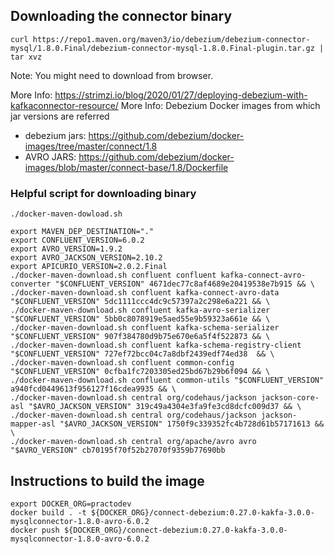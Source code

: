 ## Downloading the connector binary
```
curl https://repo1.maven.org/maven3/io/debezium/debezium-connector-mysql/1.8.0.Final/debezium-connector-mysql-1.8.0.Final-plugin.tar.gz | tar xvz
```
Note: You might need to download from browser.

More Info: https://strimzi.io/blog/2020/01/27/deploying-debezium-with-kafkaconnector-resource/
More Info: Debezium Docker images from which jar versions are referred 
- debezium jars: https://github.com/debezium/docker-images/tree/master/connect/1.8
- AVRO JARS: https://github.com/debezium/docker-images/blob/master/connect-base/1.8/Dockerfile

### Helpful script for downloading binary
`./docker-maven-dowload.sh`

```
export MAVEN_DEP_DESTINATION="."
export CONFLUENT_VERSION=6.0.2
export AVRO_VERSION=1.9.2
export AVRO_JACKSON_VERSION=2.10.2
export APICURIO_VERSION=2.0.2.Final
./docker-maven-download.sh confluent confluent kafka-connect-avro-converter "$CONFLUENT_VERSION" 4671dec77c8af4689e20419538e7b915 && \
./docker-maven-download.sh confluent kafka-connect-avro-data "$CONFLUENT_VERSION" 5dc1111ccc4dc9c57397a2c298e6a221 && \
./docker-maven-download.sh confluent kafka-avro-serializer "$CONFLUENT_VERSION" 5bb0c8078919e5aed55e9b59323a661e && \
./docker-maven-download.sh confluent kafka-schema-serializer "$CONFLUENT_VERSION" 907f384780d9b75e670e6a5f4f522873 && \
./docker-maven-download.sh confluent kafka-schema-registry-client "$CONFLUENT_VERSION" 727ef72bcc04c7a8dbf2439edf74ed38  && \
./docker-maven-download.sh confluent common-config "$CONFLUENT_VERSION" 0cfba1fc7203305ed25bd67b29b6f094 && \
./docker-maven-download.sh confluent common-utils "$CONFLUENT_VERSION" a940fcd0449613f956127f16cdea9935 && \
./docker-maven-download.sh central org/codehaus/jackson jackson-core-asl "$AVRO_JACKSON_VERSION" 319c49a4304e3fa9fe3cd8dcfc009d37 && \
./docker-maven-download.sh central org/codehaus/jackson jackson-mapper-asl "$AVRO_JACKSON_VERSION" 1750f9c339352fc4b728d61b57171613 && \
./docker-maven-download.sh central org/apache/avro avro "$AVRO_VERSION" cb70195f70f52b27070f9359b77690bb 
```

## Instructions to build the image
```
export DOCKER_ORG=practodev
docker build . -t ${DOCKER_ORG}/connect-debezium:0.27.0-kakfa-3.0.0-mysqlconnector-1.8.0-avro-6.0.2
docker push ${DOCKER_ORG}/connect-debezium:0.27.0-kakfa-3.0.0-mysqlconnector-1.8.0-avro-6.0.2
```
